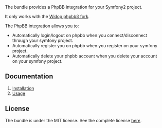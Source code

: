 The bundle provides a PhpBB integration for your Symfony2 project.

It only works with the [Widop phpbb3 fork](https://github.com/widop/phpbb3).

The PhpBB integration allows you to:

 - Automatically login/logout on phpbb when you connect/disconnect through your symfony project.
 - Automatically register you on phpbb when you register on your symfony project.
 - Automatically delete your phpbb account when you delete your account on your symfony project.

Documentation
-------------

 1. [Installation](https://github.com/widop/WidopPhpBBBundle/tree/master/Resources/doc/installation.md)
 2. [Usage](https://github.com/widop/WidopPhpBBBundle/tree/master/Resources/doc/usage.md)

License
-------

The bundle is under the MIT license. See the complete license [here](http://github.com/widop/WidopPhpBBBundle/blob/master/Resources/meta/LICENSE).

